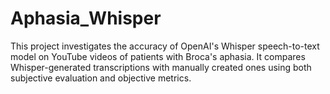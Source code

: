 # Aphasia_Whisper
This project investigates the accuracy of OpenAI's Whisper speech-to-text model on YouTube videos of patients with Broca's aphasia. It compares Whisper-generated transcriptions with manually created ones using both subjective evaluation and objective metrics.
